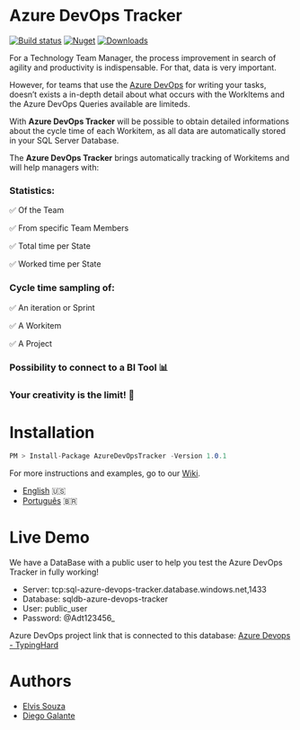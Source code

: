 # Azure DevOps Tracker


[![Build status](https://dev.azure.com/TypingHard/Typing%20Hard%20Project/_apis/build/status/typinghard.azure-devops-tracker)](https://dev.azure.com/TypingHard/Typing%20Hard%20Project/_build/latest?definitionId=6)
[![Nuget](https://img.shields.io/nuget/v/AzureDevOpsTracker)](https://www.nuget.org/packages/AzureDevOpsTracker/)
[![Downloads](https://img.shields.io/nuget/dt/AzureDevOpsTracker)](https://www.nuget.org/packages/AzureDevOpsTracker/)



For a Technology Team Manager, the process improvement in search of agility and productivity is indispensable. For that, data is very important.


However, for teams that use the [Azure DevOps](https://dev.azure.com/) for writing your tasks, doesn’t exists a in-depth detail about what occurs with the WorkItems and the Azure DevOps Queries available are limiteds.

With **Azure DevOps Tracker** will be possible to obtain detailed informations about the cycle time of each Workitem, as all data are automatically stored in your SQL Server Database.


The **Azure DevOps Tracker** brings automatically tracking of Workitems and will help managers with:
### Statistics:
✅ Of the Team
 
 ✅ From specific Team Members
 
 ✅ Total time per State
  
 ✅ Worked time per State
  
 ### Cycle time sampling of:
 
  ✅ An iteration or Sprint
  
  ✅ A Workitem
  
  ✅ A Project

 ### Possibility to connect to a BI Tool 📊
 ### Your creativity is the limit! 🚀


# Installation
```c#
PM > Install-Package AzureDevOpsTracker -Version 1.0.1
``` 
For more instructions and examples, go to our [Wiki](https://github.com/typinghard/azure-devops-tracker/wiki). 
 - [English](https://github.com/typinghard/azure-devops-tracker/wiki/English) 🇺🇸
 - [Português](https://github.com/typinghard/azure-devops-tracker/wiki/Português) 🇧🇷

# Live Demo
We have a DataBase with a public user to help you test the Azure DevOps Tracker in fully working!

- Server: tcp:sql-azure-devops-tracker.database.windows.net,1433
- Database: sqldb-azure-devops-tracker
- User: public_user
- Password: @Adt123456_

Azure DevOps project link that is connected to this database:
[Azure Devops - TypingHard](https://dev.azure.com/TypingHard/Typing%20Hard%20Project)

# Authors

* [Elvis Souza](https://www.linkedin.com/in/elvissouza/)
* [Diego Galante](https://www.linkedin.com/in/diego-galante/)
